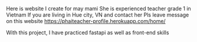 Here is website I create for may mami
She is experienced teacher grade 1 in Vietnam
If you are living in Hue city, VN and contact her
Pls leave message on this website
https://phaiteacher-profile.herokuapp.com/home/

With this project, I have practiced fastapi as well as front-end skills
